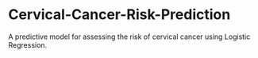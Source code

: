 # Cervical-Cancer-Risk-Prediction
A predictive model for assessing the risk of cervical cancer using Logistic Regression.
